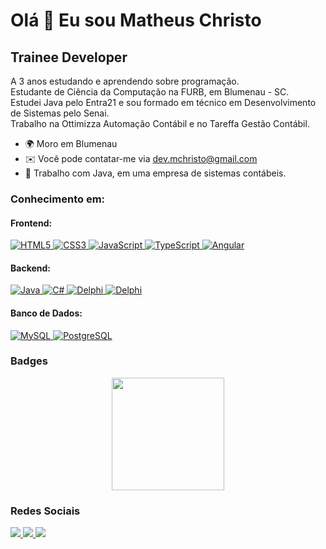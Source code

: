Olá 👋 Eu sou Matheus Christo
==============================

Trainee Developer
--------------------

A 3 anos estudando e aprendendo sobre programação.\
Estudante de Ciência da Computação na FURB, em Blumenau - SC.\
Estudei Java pelo Entra21 e sou formado em técnico em Desenvolvimento de Sistemas pelo Senai.\
Trabalho na Ottimizza Automação Contábil e no Tareffa Gestão Contábil.

* 🌍 Moro em Blumenau
* ✉️ Você pode contatar-me via [dev.mchristo@gmail.com](mailto:dev.mchristo@gmail.com)
* 🧠 Trabalho com Java, em uma empresa de sistemas contábeis.

### Conhecimento em:  

#### Frontend:
<p>
    <a href="https://developer.mozilla.org/en-US/docs/Glossary/HTML5" target="_blank" rel="noreferrer">
        <img src="https://img.shields.io/badge/HTML5-E34F26?style=for-the-badge&logo=html5&logoColor=white" alt="HTML5" />
    </a>
    <a href="https://www.w3.org/TR/CSS/#css" target="_blank" rel="noreferrer">
        <img src="https://img.shields.io/badge/CSS3-1572B6?style=for-the-badge&logo=css3&logoColor=white" alt="CSS3" />
    </a>
    <a href="https://developer.mozilla.org/en-US/docs/Web/JavaScript" target="_blank" rel="noreferrer">
        <img src="https://img.shields.io/badge/JavaScript-F7DF1E?style=for-the-badge&logo=javascript&logoColor=000000" alt="JavaScript" />
    </a>
    <a href="https://www.typescriptlang.org/" target="_blank" rel="noreferrer">
        <img src="https://img.shields.io/badge/TypeScript-007ACC?style=for-the-badge&logo=typescript&logoColor=white" alt="TypeScript" />
    </a>
    <a href="https://angular.io/" target="_blank" rel="noreferrer">
        <img src="https://img.shields.io/badge/Angular-F80000?style=for-the-badge&logo=angular&logoColor=white" alt="Angular" />
    </a>
</p>

#### Backend:
<p>
    <a href="https://www.oracle.com/java/" target="_blank" rel="noreferrer">
        <img src="https://img.shields.io/badge/Java-F80000?style=for-the-badge&logo=openjdk&logoColor=white" alt="Java" />
    </a>
    <a href="https://learn.microsoft.com/pt-br/dotnet/csharp/" target="_blank" rel="noreferrer">
        <img src="https://img.shields.io/badge/CSharp-5849be?style=for-the-badge&logo=csharp&logoColor=white" alt="C#" />
    </a>
    <a href="" target="_blank" rel="noreferrer">
        <img src="https://img.shields.io/badge/Delphi-000000?style=for-the-badge&logo=delphi&logoColor=white" alt="Delphi" />
    </a>
    <a href="" target="_blank" rel="noreferrer">
        <img src="https://img.shields.io/badge/spring boot-38c958?style=for-the-badge&logo=spring&logoColor=white" alt="Delphi" />
    </a>
</p>

#### Banco de Dados:
<p>
    <a href="https://www.mysql.com/" target="_blank" rel="noreferrer">
        <img src="https://img.shields.io/badge/MySQL-005C84?style=for-the-badge&logo=mysql&logoColor=white" alt="MySQL" />
    </a>
    <a href="" target="_blank" rel="noreferrer">
        <img src="https://img.shields.io/badge/PostgreSQL-ffffff?style=for-the-badge&logo=PostgreSQL&logoColor=005C84" alt="PostgreSQL" />
    </a>
</p>

### Badges

<div align="center">
  <img height="180em" src="https://github-readme-stats.vercel.app/api/top-langs/?username=matheuschristo&layout=compact&langs_count=7&theme=tokyonight">
</div>

### Redes Sociais
<p>
    <a href="https://www.github.com/matheuschristo" target="_blank" rel="noreferrer">
        <img src="https://img.shields.io/badge/GitHub-100000?style=for-the-badge&logo=github&logoColor=white"/>
    </a>
    <a href="http://www.instagram.com/_mchristo/" target="_blank" rel="noreferrer">
        <img src="https://img.shields.io/badge/Instagram-E4405F?style=for-the-badge&logo=instagram&logoColor=white" />
    </a>
    <a href="https://www.linkedin.com/in/matheus-christo-da-silva-799955225" target="_blank" rel="noreferrer">
        <img src="https://img.shields.io/badge/LinkedIn-0077B5?style=for-the-badge&logo=linkedin&logoColor=white" />
    </a>
</p>
